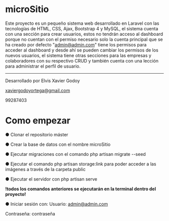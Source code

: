 # **microSitio**

Este proyecto es un pequeño sistema web desarrollado en Laravel con las tecnologías de HTML, CSS, Ajax, Bootstrap 4 y MySQL, el sistema cuenta con una sección para crear usuarios, estos no tendrán acceso al dashboard porque no cuentan con el permiso necesario solo la cuenta principal que se ha creado por defecto "admin@admin.com" tiene los permisos para acceder al dashboard y desde ahí se pueden cambiar los permisos de los nuevos usuarios, el sistema tiene otras secciones para las empresas y colaboradores con su respectivo CRUD y también cuenta con una lección para administrar el perfil de usuario.

********************************************************************************************************************

Desarrollado por
Elvis Xavier Godoy

xaviergodoyortega@gmail.com

99287403



# **Como empezar**

● Clonar el repositorio máster

● Crear la base de datos con el nombre microSitio

● Ejecutar migraciones con el comando php artisan migrate --seed

● Ejecutar el comando php artisan storage:link para poder acceder a las imágenes a través de la carpeta public

● Ejecutar el servidor con php artisan serve

  **!todos los comandos anteriores se ejecutarán en la terminal dentro del proyecto!**

● Iniciar sesión con:
Usuario: admin@admin.com

Contraseña: contraseña


